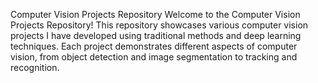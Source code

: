 Computer Vision Projects Repository
Welcome to the Computer Vision Projects Repository! This repository showcases various computer vision projects
I have developed using traditional methods and deep learning techniques.
Each project demonstrates different aspects of computer vision,
from object detection and image segmentation to tracking and recognition.
